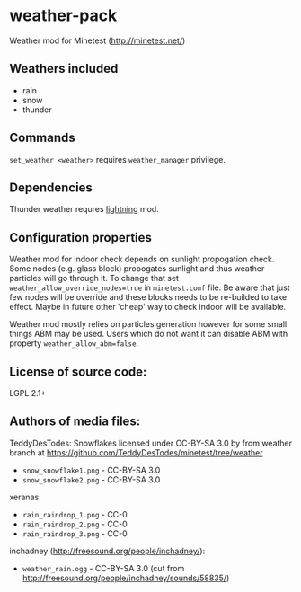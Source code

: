 weather-pack
=======================
Weather mod for Minetest (http://minetest.net/)

Weathers included
-----------------------
* rain
* snow
* thunder

Commands
-----------------------
`set_weather <weather>` requires `weather_manager` privilege.

Dependencies
-----------------------
Thunder weather requres [lightning](https://github.com/minetest-mods/lightning) mod.

Configuration properties
-----------------------
Weather mod for indoor check depends on sunlight propogation check. Some nodes (e.g. glass block) propogates sunlight and thus weather particles will go through it. To change that set `weather_allow_override_nodes=true` in `minetest.conf` file. Be aware that just few nodes will be override and these blocks needs to be re-builded to take effect. Maybe in future other 'cheap' way to check indoor will be available.

Weather mod mostly relies on particles generation however for some small things ABM may be used. Users which do not want it can disable ABM with property `weather_allow_abm=false`.

License of source code:
-----------------------
LGPL 2.1+

Authors of media files:
-----------------------

TeddyDesTodes:
Snowflakes licensed under CC-BY-SA 3.0 by from weather branch at https://github.com/TeddyDesTodes/minetest/tree/weather

  * `snow_snowflake1.png` - CC-BY-SA 3.0
  * `snow_snowflake2.png` - CC-BY-SA 3.0

xeranas:

  * `rain_raindrop_1.png` - CC-0
  * `rain_raindrop_2.png` - CC-0
  * `rain_raindrop_3.png` - CC-0

inchadney (http://freesound.org/people/inchadney/):

  * `weather_rain.ogg` - CC-BY-SA 3.0 (cut from http://freesound.org/people/inchadney/sounds/58835/)

